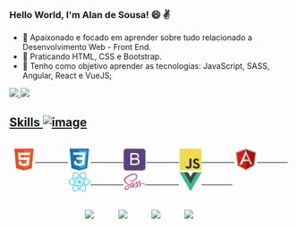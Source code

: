 ### Hello World, I'm Alan de Sousa! 😄 ✌️

- 🎯 Apaixonado e focado em aprender sobre tudo relacionado a Desenvolvimento Web - Front End.
- 🥇 Praticando HTML, CSS e Bootstrap.
- 🚀 Tenho como objetivo aprender as tecnologias: JavaScript, SASS, Angular, React e VueJS;

<div>
  <a href="https://github.com/alansousacarvalho">
  <img height="150em" src="https://github-readme-stats.vercel.app/api?username=alansousacarvalho&show_icons=true&theme=dark&include_all_commits=true&count_private=true"/>
  <img height="150em" src="https://github-readme-stats.vercel.app/api/top-langs/?username=alansousacarvalho&layout=compact&langs_count=7&theme=dark"/>
</div>
  
  ## Skills ![image](https://user-images.githubusercontent.com/88456324/129208078-1bdbf02c-805b-4a3d-9609-41510c41a1ec.png)

  <div align="center">
    <div style="display: inline_block"><br>
    <img align="center" alt="Rafa-HTML" height="40" width="40" src="https://raw.githubusercontent.com/devicons/devicon/master/icons/html5/html5-original.svg">
      &nbsp;&nbsp;&nbsp;&nbsp;&nbsp;&nbsp;&nbsp;&nbsp;&nbsp;&nbsp;&nbsp;&nbsp;&nbsp;
    <img align="center" alt="Rafa-CSS" height="40" width="40" src="https://raw.githubusercontent.com/devicons/devicon/master/icons/css3/css3-original.svg">
      &nbsp;&nbsp;&nbsp;&nbsp;&nbsp;&nbsp;&nbsp;&nbsp;&nbsp;&nbsp;&nbsp;&nbsp;&nbsp;
     <img align="center" alt="Rafa-CSS" height="40" width="40" src="https://github.com/devicons/devicon/blob/master/icons/bootstrap/bootstrap-plain.svg">
      &nbsp;&nbsp;&nbsp;&nbsp;&nbsp;&nbsp;&nbsp;&nbsp;&nbsp;&nbsp;&nbsp;&nbsp;&nbsp;
      <img align="center" alt="Rafa-CSS" height="40" width="40" src="https://raw.githubusercontent.com/devicons/devicon/master/icons/javascript/javascript-original.svg">
      &nbsp;&nbsp;&nbsp;&nbsp;&nbsp;&nbsp;&nbsp;&nbsp;&nbsp;&nbsp;&nbsp;&nbsp;&nbsp;
      <img align="center" alt="Rafa-CSS" height="40" width="40" src="https://github.com/devicons/devicon/blob/master/icons/angularjs/angularjs-original.svg">
      &nbsp;&nbsp;&nbsp;&nbsp;&nbsp;&nbsp;&nbsp;&nbsp;&nbsp;&nbsp;&nbsp;&nbsp;&nbsp;
      <img align="center" alt="Rafa-CSS" height="40" width="40" src="https://github.com/devicons/devicon/blob/master/icons/react/react-original.svg">  
      &nbsp;&nbsp;&nbsp;&nbsp;&nbsp;&nbsp;&nbsp;&nbsp;&nbsp;&nbsp;&nbsp;&nbsp;&nbsp;
      <img align="center" alt="Rafa-CSS" height="40" width="40" src="https://github.com/devicons/devicon/blob/master/icons/sass/sass-original.svg">
      &nbsp;&nbsp;&nbsp;&nbsp;&nbsp;&nbsp;&nbsp;&nbsp;&nbsp;&nbsp;&nbsp;&nbsp;&nbsp;
      <img align="center" alt="Rafa-CSS" height="40" width="40" src="https://github.com/devicons/devicon/blob/master/icons/vuejs/vuejs-original.svg">
      &nbsp;&nbsp;&nbsp;&nbsp;&nbsp;&nbsp;&nbsp;&nbsp;&nbsp;&nbsp;&nbsp;&nbsp;&nbsp;
    </div>
    
 ## 
  
  <div align="center"> 
  <a href="https://www.linkedin.com/in/alan-de-sousa-carvalho/" target="_blank"><img src="https://img.shields.io/badge/-LinkedIn-%230077B5?style=for-the-badge&logo=linkedin&logoColor=white" target="_blank"></a>
    &nbsp;&nbsp;&nbsp;&nbsp;&nbsp;&nbsp;&nbsp;&nbsp;&nbsp;
  <a href="https://www.instagram.com/alan.scarvalho/" target="_blank"><img src="https://img.shields.io/badge/-Instagram-%23E4405F?style=for-the-badge&logo=instagram&logoColor=white" target="_blank"></a>
    &nbsp;&nbsp;&nbsp;&nbsp;&nbsp;&nbsp;&nbsp;&nbsp;&nbsp;
  <a href = "mailto:alan.sc2016.com"><img src="https://img.shields.io/badge/Gmail-D14836?style=for-the-badge&logo=gmail&logoColor=white"></a>
    &nbsp;&nbsp;&nbsp;&nbsp;&nbsp;&nbsp;&nbsp;&nbsp;&nbsp;
    <a href="mailto:alan.sousacarvalho@outlook.com" target="_blank"><img src="https://img.shields.io/badge/Microsoft_Outlook-0078D4?style=for-the-badge&logo=microsoft-outlook&logoColor=white" target="_blank"></a>
    &nbsp;&nbsp;&nbsp;&nbsp;&nbsp;&nbsp;&nbsp;&nbsp;&nbsp;
    
  </div>
   
  
